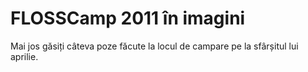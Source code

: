 FLOSSCamp 2011 în imagini
=========================

Mai jos găsiți câteva poze făcute la locul de campare pe la sfârșitul lui
aprilie.
